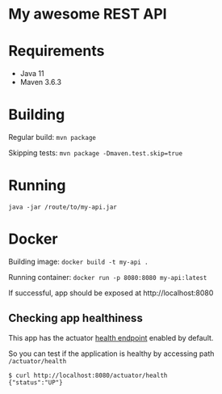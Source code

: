 # My awesome REST API

# Requirements

* Java 11
* Maven 3.6.3

# Building

Regular build:
```mvn package```

Skipping tests:
```mvn package -Dmaven.test.skip=true```

# Running

```java -jar /route/to/my-api.jar```

# Docker

Building image:
```docker build -t my-api .```

Running container:
```docker run -p 8080:8080 my-api:latest```

If successful, app should be exposed at http://localhost:8080

## Checking app healthiness

This app has the actuator [health endpoint](https://docs.spring.io/spring-boot/docs/current/reference/html/production-ready-features.html#production-ready-health) enabled by default.

So you can test if the application is healthy by accessing path `/actuator/health`

```
$ curl http://localhost:8080/actuator/health
{"status":"UP"}
```